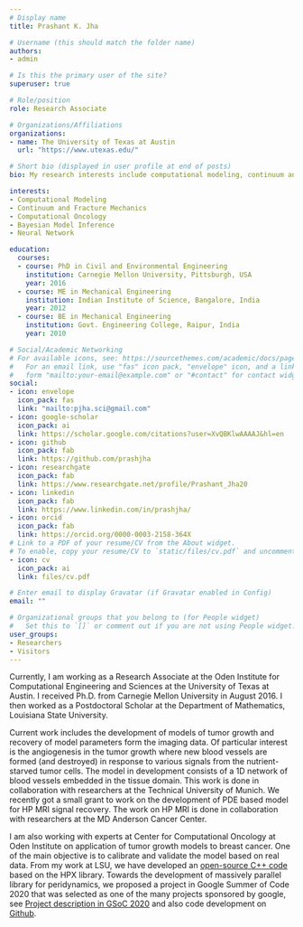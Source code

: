 ```yaml
---
# Display name
title: Prashant K. Jha

# Username (this should match the folder name)
authors:
- admin

# Is this the primary user of the site?
superuser: true

# Role/position
role: Research Associate

# Organizations/Affiliations
organizations:
- name: The University of Texas at Austin
  url: "https://www.utexas.edu/"

# Short bio (displayed in user profile at end of posts)
bio: My research interests include computational modeling, continuum and fracture mechanics, computational oncology, Bayesian model inference, and neural network.

interests:
- Computational Modeling
- Continuum and Fracture Mechanics
- Computational Oncology
- Bayesian Model Inference
- Neural Network

education:
  courses:
  - course: PhD in Civil and Environmental Engineering
    institution: Carnegie Mellon University, Pittsburgh, USA
    year: 2016
  - course: ME in Mechanical Engineering
    institution: Indian Institute of Science, Bangalore, India
    year: 2012
  - course: BE in Mechanical Engineering
    institution: Govt. Engineering College, Raipur, India
    year: 2010

# Social/Academic Networking
# For available icons, see: https://sourcethemes.com/academic/docs/page-builder/#icons
#   For an email link, use "fas" icon pack, "envelope" icon, and a link in the
#   form "mailto:your-email@example.com" or "#contact" for contact widget.
social:
- icon: envelope
  icon_pack: fas
  link: "mailto:pjha.sci@gmail.com"
- icon: google-scholar
  icon_pack: ai
  link: https://scholar.google.com/citations?user=XvQBKlwAAAAJ&hl=en
- icon: github
  icon_pack: fab
  link: https://github.com/prashjha
- icon: researchgate
  icon_pack: fab
  link: https://www.researchgate.net/profile/Prashant_Jha20
- icon: linkedin
  icon_pack: fab
  link: https://www.linkedin.com/in/prashjha/
- icon: orcid
  icon_pack: fab
  link: https://orcid.org/0000-0003-2158-364X
# Link to a PDF of your resume/CV from the About widget.
# To enable, copy your resume/CV to `static/files/cv.pdf` and uncomment the lines below.
- icon: cv
  icon_pack: ai
  link: files/cv.pdf

# Enter email to display Gravatar (if Gravatar enabled in Config)
email: ""

# Organizational groups that you belong to (for People widget)
#   Set this to `[]` or comment out if you are not using People widget.
user_groups:
- Researchers
- Visitors
---
```


Currently, I am working as a Research Associate at the Oden Institute for Computational Engineering and Sciences at the University of Texas at Austin. I received Ph.D. from Carnegie Mellon University in August 2016. I then worked as a Postdoctoral Scholar at the Department of Mathematics, Louisiana State University.  

Current work includes the development of models of tumor growth and recovery of model parameters form the imaging data. Of particular interest is the angiogenesis in the tumor growth where new blood vessels are formed (and destroyed) in response to various signals from the nutrient-starved tumor cells. The model in development consists of a 1D network of blood vessels embedded in the tissue domain. This work is done in collaboration with researchers at the Technical University of Munich. We recently got a small grant to work on the development of PDE based model for HP MRI signal recovery. The work on HP MRI is done in collaboration with researchers at the MD Anderson Cancer Center. 

I am also working with experts at Center for Computational Oncology at Oden Institute on application of tumor growth models to breast cancer. One of the main objective is to calibrate and validate the model based on real data. From my work at LSU, we have developed an [open-source C++ code](https://github.com/nonlocalmodels/NLMech) based on the HPX library. Towards the development of massively parallel library for peridynamics, we proposed a project in Google Summer of Code 2020 that was selected as one of the many projects sponsored by google, see [Project description in GSoC 2020](https://summerofcode.withgoogle.com/projects/?fbclid=IwAR20LX6DS97pzzRxBKFZiRR4vePMETYqTUPPBkrS-IfEcWha6MbVlbkNfh0#6693763189047296) and also code development on [Github](https://github.com/nonlocalmodels/nonlocalheatequation). 
